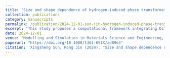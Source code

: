 ```yaml
---
title: "Size and shape dependence of hydrogen-induced phase transformation and sorption hysteresis in palladium nanoparticles"
collection: publications
category: manuscripts
permalink: /publication/2024-12-01-sun-jin-hydrogen-induced-phase-transformation
excerpt: "This study proposes a computational framework integrating Diffusive Molecular Dynamics and iterative free-energy minimization to analyze hydrogen-induced phase transitions in palladium nanoparticles (3.9–15.6 nm) with diverse geometries. Results illustrate size- and shape-dependent hysteresis behaviors during hydrogen absorption and desorption, attributed to volumetric strains caused by facet orientations and heterogeneous hydrogen distributions."
date: 2024-12-01
venue: "Modelling and Simulation in Materials Science and Engineering, Vol. 32(8)"
paperurl: "https://doi.org/10.1088/1361-651X/ad89e3"
citation: 'Xingsheng Sun, Rong Jin (2024). "Size and shape dependence of hydrogen-induced phase transformation and sorption hysteresis in palladium nanoparticles." <i>Modelling and Simulation in Materials Science and Engineering</i>, Vol. 32(8). DOI: 10.1088/1361-651X/ad89e3'
---
```

